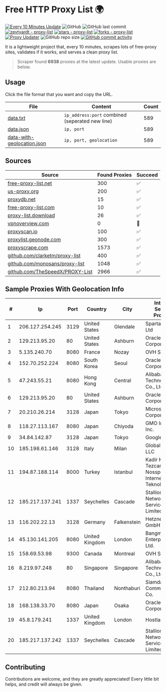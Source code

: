 
# Free HTTP Proxy List 🌍

[![Every 10 Minutes Update](https://github.com/mertguvencli/http-proxy-list/actions/workflows/main.yml/badge.svg?branch=main)](https://github.com/mertguvencli/http-proxy-list/actions/workflows/main.yml)
![GitHub](https://img.shields.io/github/license/mertguvencli/http-proxy-list)
![GitHub last commit](https://img.shields.io/github/last-commit/mertguvencli/http-proxy-list)
[![zevtyardt - proxy-list](https://img.shields.io/static/v1?label=zevtyardt&message=proxy-list&color=blue&logo=github)](https://github.com/zevtyardt/proxy-list "Go to GitHub repo")
[![stars - proxy-list](https://img.shields.io/github/stars/zevtyardt/proxy-list?style=social)](https://github.com/zevtyardt/proxy-list)
[![forks - proxy-list](https://img.shields.io/github/forks/zevtyardt/proxy-list?style=social)](https://github.com/zevtyardt/proxy-list)
[![Proxy Updater](https://github.com/zevtyardt/proxy-list/workflows/Proxy%20Updater/badge.svg)](https://github.com/zevtyardt/proxy-list/actions?query=workflow:"Proxy+Updater")
![GitHub repo size](https://img.shields.io/github/repo-size/zevtyardt/proxy-list)
[![GitHub commit activity](https://img.shields.io/github/commit-activity/m/zevtyardt/proxy-list?logo=commits)](https://github.com/zevtyardt/proxy-list/commits/main)

It is a lightweight project that, every 10 minutes, scrapes lots of free-proxy sites, validates if it works, and serves a clean proxy list.

> Scraper found **6938** proxies at the latest update. Usable proxies are below.

## Usage

Click the file format that you want and copy the URL.

|File|Content|Count|
|----|-------|-----|
|[data.txt](https://raw.githubusercontent.com/mertguvencli/http-proxy-list/main/proxy-list/data.txt)|`ip_address:port` combined (seperated new line)|589|
|[data.json](https://raw.githubusercontent.com/mertguvencli/http-proxy-list/main/proxy-list/data.json)|`ip, port`|589|
|[data-with-geolocation.json](https://raw.githubusercontent.com/mertguvencli/http-proxy-list/main/proxy-list/data-with-geolocation.json)|`ip, port, geolocation`|589|

## Sources

|Source|Found Proxies|Succeed|
|------|-------------|-------|
|[free-proxy-list.net](https://free-proxy-list.net)|300|✅|
|[us-proxy.org](https://www.us-proxy.org)|200|✅|
|[proxydb.net](http://proxydb.net)|15|✅|
|[free-proxy-list.com](https://free-proxy-list.com/?page=&port=&type%5B%5D=http&type%5B%5D=https&up_time=0&search=Search)|10|✅|
|[proxy-list.download](https://www.proxy-list.download/HTTP)|26|✅|
|[vpnoverview.com](https://vpnoverview.com/privacy/anonymous-browsing/free-proxy-servers)|0|🚫|
|[proxyscan.io](https://www.proxyscan.io)|100|✅|
|[proxylist.geonode.com](https://proxylist.geonode.com/api/proxy-list?limit=300&page=1&sort_by=lastChecked&sort_type=desc&protocols=http,https)|300|✅|
|[proxyscrape.com](https://api.proxyscrape.com/v2/?request=displayproxies&protocol=http&timeout=10000&country=all&ssl=all&anonymity=all)|1573|✅|
|[github.com/clarketm/proxy-list](https://raw.githubusercontent.com/clarketm/proxy-list/master/proxy-list-raw.txt)|400|✅|
|[github.com/monosans/proxy-list](https://raw.githubusercontent.com/monosans/proxy-list/main/proxies/http.txt)|1048|✅|
|[github.com/TheSpeedX/PROXY-List](https://raw.githubusercontent.com/TheSpeedX/PROXY-List/master/http.txt)|2966|✅|


## Sample Proxies With Geolocation Info

|#|Ip|Port|Country|City|Internet Service Provider|
|-|--|----|-------|----|-------------------------|
|1|206.127.254.245|3129|United States|Glendale|Spartan Host Ltd|
|2|129.213.95.20|80|United States|Ashburn|Oracle Corporation|
|3|5.135.240.70|8080|France|Nozay|OVH SAS|
|4|152.70.252.224|8080|South Korea|Seoul|Oracle Corporation|
|5|47.243.55.21|8080|Hong Kong|Central|Alibaba (US) Technology Co., Ltd.|
|6|129.213.95.20|80|United States|Ashburn|Oracle Corporation|
|7|20.210.26.214|3128|Japan|Tokyo|Microsoft Corporation|
|8|118.27.113.167|8080|Japan|Chiyoda|GMO Internet, Inc.|
|9|34.84.142.87|3128|Japan|Tokyo|Google LLC|
|10|185.198.61.146|3128|Italy|Milan|Global Router LLC|
|11|194.87.188.114|8000|Turkey|Istanbul|Kadir Huseyin Tezcan Nosspeed Internet Teknolojileri|
|12|185.217.137.241|1337|Seychelles|Cascade|Stallion Network Services Limited|
|13|116.202.22.13|3128|Germany|Falkenstein|Hetzner Online GmbH|
|14|45.130.141.205|8080|United Kingdom|London|Bangmod Enterprise Co., Ltd.|
|15|158.69.53.98|9300|Canada|Montreal|OVH SAS|
|16|8.219.97.248|80|Singapore|Singapore|Alibaba (US) Technology Co., Ltd.|
|17|212.80.213.94|8080|Thailand|Nonthaburi|Siamdata Communication Co.|
|18|168.138.33.70|8080|Japan|Osaka|Oracle Corporation|
|19|45.8.179.241|1337|United Kingdom|London|Hostland LLC|
|20|185.217.137.242|1337|Seychelles|Cascade|Stallion Network Services Limited|



## Contributing

Contributions are welcome, and they are greatly appreciated! Every
little bit helps, and credit will always be given.

